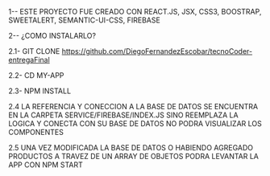 1-- ESTE PROYECTO FUE CREADO CON REACT.JS, JSX, CSS3, BOOSTRAP, SWEETALERT, SEMANTIC-UI-CSS, FIREBASE

2-- ¿COMO INSTALARLO?

2.1- GIT CLONE https://github.com/DiegoFernandezEscobar/tecnoCoder-entregaFinal

2.2- CD MY-APP

2.3- NPM INSTALL

2.4 LA REFERENCIA Y CONECCION A LA BASE DE DATOS SE ENCUENTRA EN LA CARPETA SERVICE/FIREBASE/INDEX.JS SINO REEMPLAZA LA LOGICA Y CONECTA CON SU BASE DE DATOS NO PODRA VISUALIZAR LOS COMPONENTES

2.5 UNA VEZ MODIFICADA LA BASE DE DATOS O HABIENDO AGREGADO PRODUCTOS A TRAVEZ DE UN ARRAY DE OBJETOS PODRA LEVANTAR LA APP CON NPM START

